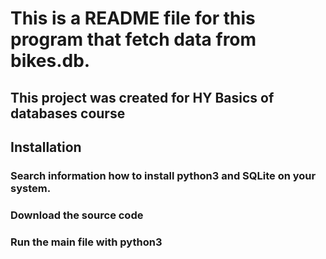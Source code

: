 # This is a README file for this program that fetch data from bikes.db.

## This project was created for HY Basics of databases course

## Installation

### Search information how to install python3 and SQLite on your system.
### Download the source code
### Run the main file with python3